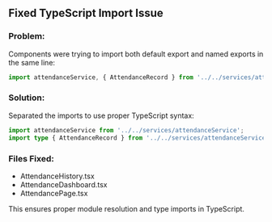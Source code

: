 
## Fixed TypeScript Import Issue

### Problem:
Components were trying to import both default export and named exports in the same line:
```typescript
import attendanceService, { AttendanceRecord } from '../../services/attendanceService';
```

### Solution:
Separated the imports to use proper TypeScript syntax:
```typescript
import attendanceService from '../../services/attendanceService';
import type { AttendanceRecord } from '../../services/attendanceService';
```

### Files Fixed:
- AttendanceHistory.tsx
- AttendanceDashboard.tsx
- AttendancePage.tsx

This ensures proper module resolution and type imports in TypeScript.

